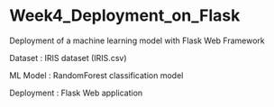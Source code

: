 # Week4_Deployment_on_Flask
Deployment of a machine learning model with Flask Web Framework

Dataset : IRIS dataset (IRIS.csv)

ML Model : RandomForest classification model

Deployment : Flask Web application
